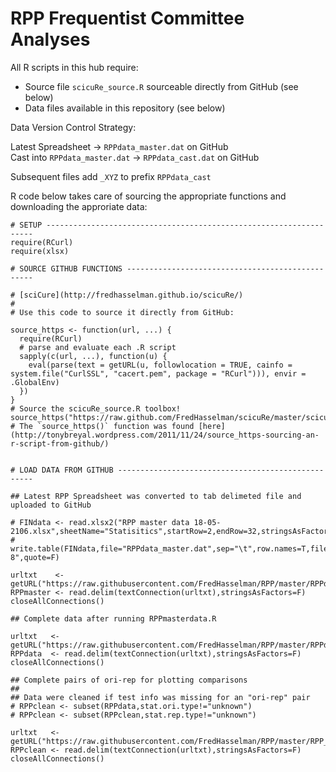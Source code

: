 RPP Frequentist Committee Analyses
===
     
All R scripts in this hub require:
 * Source file `scicuRe_source.R` sourceable directly from GitHub (see below)    
 * Data files available in this repository (see below)    
    
Data Version Control Strategy:    
    
Latest Spreadsheet             -> `RPPdata_master.dat` on GitHub    
Cast into `RPPdata_master.dat` -> `RPPdata_cast.dat` on GitHub    
  
Subsequent files add `_XYZ` to prefix `RPPdata_cast`


R code below takes care of sourcing the appropriate functions and downloading the approriate data:
```
# SETUP -------------------------------------------------------------------
require(RCurl)
require(xlsx)

# SOURCE GITHUB FUNCTIONS -------------------------------------------------

# [sciCure](http://fredhasselman.github.io/scicuRe/)
#
# Use this code to source it directly from GitHub:

source_https <- function(url, ...) {
  require(RCurl)
  # parse and evaluate each .R script
  sapply(c(url, ...), function(u) {
    eval(parse(text = getURL(u, followlocation = TRUE, cainfo = system.file("CurlSSL", "cacert.pem", package = "RCurl"))), envir = .GlobalEnv)
  })
}
# Source the scicuRe_source.R toolbox!
source_https("https://raw.github.com/FredHasselman/scicuRe/master/scicuRe_source.R")
# The `source_https()` function was found [here](http://tonybreyal.wordpress.com/2011/11/24/source_https-sourcing-an-r-script-from-github/)


# LOAD DATA FROM GITHUB ---------------------------------------------------

## Latest RPP Spreadsheet was converted to tab delimeted file and uploaded to GitHub

# FINdata <- read.xlsx2("RPP master data 18-05-2106.xlsx",sheetName="Statisitics",startRow=2,endRow=32,stringsAsFactors=FALSE)
# write.table(FINdata,file="RPPdata_master.dat",sep="\t",row.names=T,fileEncoding="UTF-8",quote=F)

urltxt    <- getURL("https://raw.githubusercontent.com/FredHasselman/RPP/master/RPPdata_master.dat")
RPPmaster <- read.delim(textConnection(urltxt),stringsAsFactors=F)
closeAllConnections()

## Complete data after running RPPmasterdata.R

urltxt   <- getURL("https://raw.githubusercontent.com/FredHasselman/RPP/master/RPPdata_cast.dat")
RPPdata  <- read.delim(textConnection(urltxt),stringsAsFactors=F)
closeAllConnections()

## Complete pairs of ori-rep for plotting comparisons
##
## Data were cleaned if test info was missing for an "ori-rep" pair
# RPPclean <- subset(RPPdata,stat.ori.type!="unknown") 
# RPPclean <- subset(RPPclean,stat.rep.type!="unknown") 

urltxt   <- getURL("https://raw.githubusercontent.com/FredHasselman/RPP/master/RPP_cast_pairwise.dat")
RPPclean <- read.delim(textConnection(urltxt),stringsAsFactors=F)
closeAllConnections()
```
